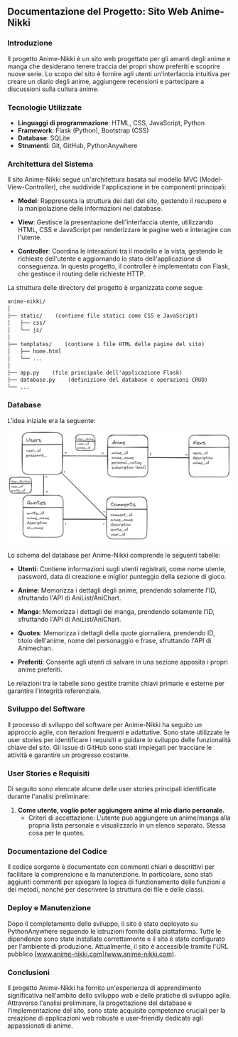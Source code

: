 ## Documentazione del Progetto: Sito Web Anime-Nikki

### Introduzione

Il progetto Anime-Nikki è un sito web progettato per gli amanti degli anime e manga che desiderano tenere traccia dei propri show preferiti e scoprire nuove serie. Lo scopo del sito è fornire agli utenti un'interfaccia intuitiva per creare un diario degli anime, aggiungere recensioni e partecipare a discussioni sulla cultura anime.

### Tecnologie Utilizzate

- **Linguaggi di programmazione**: HTML, CSS, JavaScript, Python
- **Framework**: Flask (Python), Bootstrap (CSS)
- **Database**: SQLite
- **Strumenti**: Git, GitHub, PythonAnywhere

### Architettura del Sistema

Il sito Anime-Nikki segue un'architettura basata sul modello MVC (Model-View-Controller), che suddivide l'applicazione in tre componenti principali:

- **Model**: Rappresenta la struttura dei dati del sito, gestendo il recupero e la manipolazione delle informazioni nel database.
  
- **View**: Gestisce la presentazione dell'interfaccia utente, utilizzando HTML, CSS e JavaScript per renderizzare le pagine web e interagire con l'utente.
  
- **Controller**: Coordina le interazioni tra il modello e la vista, gestendo le richieste dell'utente e aggiornando lo stato dell'applicazione di conseguenza. In questo progetto, il controller è implementato con Flask, che gestisce il routing delle richieste HTTP.

La struttura delle directory del progetto è organizzata come segue:

```
anime-nikki/
│
├── static/    (contiene file statici come CSS e JavaScript)
│   ├── css/
│   └── js/
│
├── templates/    (contiene i file HTML delle pagine del sito)
│   ├── home.html
│   └── ...
│
├── app.py    (file principale dell'applicazione Flask)
├── database.py    (definizione del database e operazioni CRUD)
└── ...
```

### Database

L'idea iniziale era la seguente:

![initial-scheme](db.png)

Lo schema del database per Anime-Nikki comprende le seguenti tabelle:

- **Utenti**: Contiene informazioni sugli utenti registrati, come nome utente, password, data di creazione e miglior punteggio della sezione di gioco.
  
- **Anime**: Memorizza i dettagli degli anime, prendendo solamente l'ID, sfruttando l'API di AniList/AniChart.

- **Manga**: Memorizza i dettagli dei manga, prendendo solamente l'ID, sfruttando l'API di AniList/AniChart.

- **Quotes**: Memorizza i dettagli della quote giornaliera, prendendo ID, titolo dell'anime, nome del personaggio e frase, sfruttando l'API di Animechan.
  
- **Preferiti**: Consente agli utenti di salvare in una sezione apposita i propri anime preferiti.

Le relazioni tra le tabelle sono gestite tramite chiavi primarie e esterne per garantire l'integrità referenziale.

### Sviluppo del Software

Il processo di sviluppo del software per Anime-Nikki ha seguito un approccio agile, con iterazioni frequenti e adattative. Sono state utilizzate le user stories per identificare i requisiti e guidare lo sviluppo delle funzionalità chiave del sito. Gli issue di GitHub sono stati impiegati per tracciare le attività e garantire un progresso costante.

### User Stories e Requisiti

Di seguito sono elencate alcune delle user stories principali identificate durante l'analisi preliminare:

1. **Come utente, voglio poter aggiungere anime al mio diario personale.**
   - Criteri di accettazione: L'utente può aggiungere un anime/manga alla propria lista personale e visualizzarlo in un elenco separato. Stessa cosa per le quotes.

### Documentazione del Codice

Il codice sorgente è documentato con commenti chiari e descrittivi per facilitare la comprensione e la manutenzione. In particolare, sono stati aggiunti commenti per spiegare la logica di funzionamento delle funzioni e dei metodi, nonché per descrivere la struttura dei file e delle classi.

### Deploy e Manutenzione

Dopo il completamento dello sviluppo, il sito è stato deployato su PythonAnywhere seguendo le istruzioni fornite dalla piattaforma. Tutte le dipendenze sono state installate correttamente e il sito è stato configurato per l'ambiente di produzione. Attualmente, il sito è accessibile tramite l'URL pubblico [www.anime-nikki.com](www.anime-nikki.com).

### Conclusioni

Il progetto Anime-Nikki ha fornito un'esperienza di apprendimento significativa nell'ambito dello sviluppo web e delle pratiche di sviluppo agile. Attraverso l'analisi preliminare, la progettazione del database e l'implementazione del sito, sono state acquisite competenze cruciali per la creazione di applicazioni web robuste e user-friendly dedicate agli appassionati di anime.
